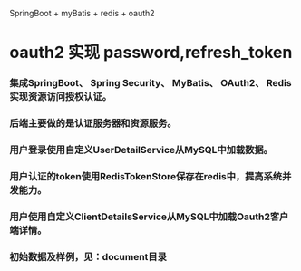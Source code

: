 SpringBoot + myBatis + redis + oauth2

# oauth2 实现 password,refresh_token
### 集成SpringBoot、 Spring Security、 MyBatis、 OAuth2、 Redis实现资源访问授权认证。
### 后端主要做的是认证服务器和资源服务。
### 用户登录使用自定义UserDetailService从MySQL中加载数据。
### 用户认证的token使用RedisTokenStore保存在redis中，提高系统并发能力。
### 用户使用自定义ClientDetailsService从MySQL中加载Oauth2客户端详情。
### 初始数据及样例，见：document目录